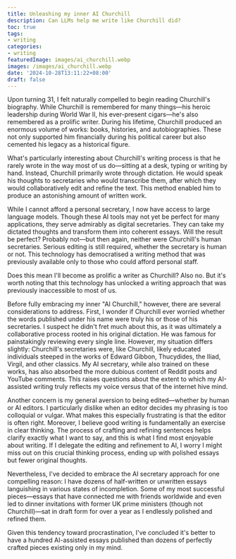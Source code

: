 ```yaml
---
title: Unleashing my inner AI Churchill
description: Can LLMs help me write like Churchill did?
toc: true
tags:
- writing
categories:
- writing
featuredImage: images/ai_churchill.webp
images: /images/ai_churchill.webp
date: '2024-10-28T13:11:22+08:00'
draft: false
---
```

Upon turning 31, I felt naturally compelled to begin reading Churchill's biography. While Churchill is remembered for many things—his heroic leadership during World War II, his ever-present cigars—he's also remembered as a prolific writer. During his lifetime, Churchill produced an enormous volume of works: books, histories, and autobiographies. These not only supported him financially during his political career but also cemented his legacy as a historical figure.

What's particularly interesting about Churchill's writing process is that he rarely wrote in the way most of us do—sitting at a desk, typing or writing by hand. Instead, Churchill primarily wrote through dictation. He would speak his thoughts to secretaries who would transcribe them, after which they would collaboratively edit and refine the text. This method enabled him to produce an astonishing amount of written work.

While I cannot afford a personal secretary, I now have access to large language models. Though these AI tools may not yet be perfect for many applications, they serve admirably as digital secretaries. They can take my dictated thoughts and transform them into coherent essays. Will the result be perfect? Probably not—but then again, neither were Churchill's human secretaries. Serious editing is still required, whether the secretary is human or not. This technology has democratised a writing method that was previously available only to those who could afford personal staff.

Does this mean I'll become as prolific a writer as Churchill? Also no. But it's worth noting that this technology has unlocked a writing approach that was previously inaccessible to most of us.

Before fully embracing my inner "AI Churchill," however, there are several considerations to address. First, I wonder if Churchill ever worried whether the words published under his name were truly his or those of his secretaries. I suspect he didn't fret much about this, as it was ultimately a collaborative process rooted in his original dictation. He was famous for painstakingly reviewing every single line. However, my situation differs slightly: Churchill's secretaries were, like Churchill, likely educated individuals steeped in the works of Edward Gibbon, Thucydides, the Iliad, Virgil, and other classics. My AI secretary, while also trained on these works, has also absorbed the more dubious content of Reddit posts and YouTube comments. This raises questions about the extent to which my AI-assisted writing truly reflects my voice versus that of the internet hive mind.

Another concern is my general aversion to being edited—whether by human or AI editors. I particularly dislike when an editor decides my phrasing is too colloquial or vulgar. What makes this especially frustrating is that the editor is often right. Moreover, I believe good writing is fundamentally an exercise in clear thinking. The process of crafting and refining sentences helps clarify exactly what I want to say, and this is what I find most enjoyable about writing. If I delegate the editing and refinement to AI, I worry I might miss out on this crucial thinking process, ending up with polished essays but fewer original thoughts.

Nevertheless, I've decided to embrace the AI secretary approach for one compelling reason: I have dozens of half-written or unwritten essays languishing in various states of incompletion. Some of my most successful pieces—essays that have connected me with friends worldwide and even led to dinner invitations with former UK prime ministers (though not Churchill)—sat in draft form for over a year as I endlessly polished and refined them.

Given this tendency toward procrastination, I've concluded it's better to have a hundred AI-assisted essays published than dozens of perfectly crafted pieces existing only in my mind.
